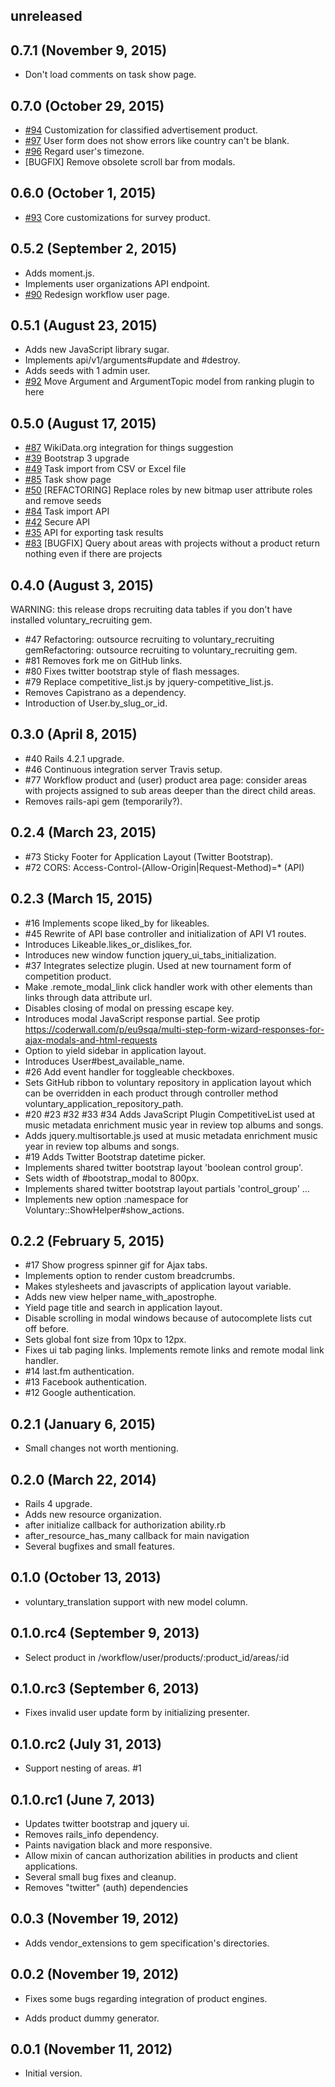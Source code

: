## unreleased ##

## 0.7.1 (November 9, 2015) ##

* Don't load comments on task show page.

## 0.7.0 (October 29, 2015) ##

* [#94](https://github.com/volontariat/voluntary/issues/94) Customization for classified advertisement product.
* [#97](https://github.com/volontariat/voluntary/issues/97) User form does not show errors like country can't be blank. 
* [#96](https://github.com/volontariat/voluntary/issues/96) Regard user's timezone.
* [BUGFIX] Remove obsolete scroll bar from modals.

## 0.6.0 (October 1, 2015) ##

* [#93](https://github.com/volontariat/voluntary/issues/93) Core customizations for survey product.

## 0.5.2 (September 2, 2015) ##

* Adds moment.js.
* Implements user organizations API endpoint.
* [#90](https://github.com/volontariat/voluntary/issues/90) Redesign workflow user page.

## 0.5.1 (August 23, 2015) ##

* Adds new JavaScript library sugar.
* Implements api/v1/arguments#update and #destroy.
* Adds seeds with 1 admin user.
* [#92](https://github.com/volontariat/voluntary/issues/92) Move Argument and ArgumentTopic model from ranking plugin to here
 
## 0.5.0 (August 17, 2015) ##

* [#87](https://github.com/volontariat/voluntary/issues/87) WikiData.org integration for things suggestion
* [#39](https://github.com/volontariat/voluntary/issues/39) Bootstrap 3 upgrade 
* [#49](https://github.com/volontariat/voluntary/issues/49) Task import from CSV or Excel file
* [#85](https://github.com/volontariat/voluntary/issues/85) Task show page
* [#50](https://github.com/volontariat/voluntary/issues/50) [REFACTORING] Replace roles by new bitmap user attribute roles and remove seeds
* [#84](https://github.com/volontariat/voluntary/issues/84) Task import API
* [#42](https://github.com/volontariat/voluntary/issues/42) Secure API
* [#35](https://github.com/volontariat/voluntary/issues/35) API for exporting task results
* [#83](https://github.com/volontariat/voluntary/issues/83) [BUGFIX] Query about areas with projects without a product return nothing even if there are projects

## 0.4.0 (August 3, 2015) ##

WARNING: this release drops recruiting data tables if you don't have installed voluntary_recruiting gem.

* #47 Refactoring: outsource recruiting to voluntary_recruiting gemRefactoring: outsource recruiting to voluntary_recruiting gem.
* #81 Removes fork me on GitHub links.
* #80 Fixes twitter bootstrap style of flash messages.
* #79 Replace competitive_list.js by jquery-competitive_list.js.
* Removes Capistrano as a dependency.
* Introduction of User.by_slug_or_id.

## 0.3.0 (April 8, 2015) ##

* #40 Rails 4.2.1 upgrade.
* #46 Continuous integration server Travis setup.
* #77 Workflow product and (user) product area page: consider areas with projects assigned to sub areas deeper than the direct child areas.
* Removes rails-api gem (temporarily?).

## 0.2.4 (March 23, 2015) ##

*  #73 Sticky Footer for Application Layout (Twitter Bootstrap).
*  #72 CORS: Access-Control-(Allow-Origin|Request-Method)=* (API)

## 0.2.3 (March 15, 2015) ##

*   #16 Implements scope liked_by for likeables.
*   #45 Rewrite of API base controller and initialization of API V1 routes.
*   Introduces Likeable.likes_or_dislikes_for.
*   Introduces new window function jquery_ui_tabs_initialization.
*   #37 Integrates selectize plugin. Used at new tournament form of competition product.
*   Make .remote_modal_link click handler work with other elements than links through data attribute url.
*   Disables closing of modal on pressing escape key.
*   Introduces modal JavaScript response partial. See protip https://coderwall.com/p/eu9sqa/multi-step-form-wizard-responses-for-ajax-modals-and-html-requests
*   Option to yield sidebar in application layout.
*   Introduces User#best_available_name.
*   #26 Add event handler for toggleable checkboxes.
*   Sets GitHub ribbon to voluntary repository in application layout which can be overridden in each product through controller method voluntary_application_repository_path.
*   #20 #23 #32 #33 #34 Adds JavaScript Plugin CompetitiveList used at music metadata enrichment music year in review top albums and songs.
*   Adds jquery.multisortable.js used at music metadata enrichment music year in review top albums and songs.
*   #19 Adds Twitter Bootstrap datetime picker. 
*   Implements shared twitter bootstrap layout 'boolean control group'.
*   Sets width of #bootstrap_modal to 800px.
*   Implements shared twitter bootstrap layout partials 'control_group' ...
*   Implements new option :namespace for Voluntary::ShowHelper#show_actions.

## 0.2.2 (February 5, 2015) ##

*   #17 Show progress spinner gif for Ajax tabs.
*   Implements option to render custom breadcrumbs.
*   Makes stylesheets and javascripts of application layout variable.
*   Adds new view helper name_with_apostrophe.
*   Yield page title and search in application layout.
*   Disable scrolling in modal windows because of autocomplete lists cut off before.
*   Sets global font size from 10px to 12px.
*   Fixes ui tab paging links. Implements remote links and remote modal link handler.
*   #14 last.fm authentication.
*   #13 Facebook authentication.
*   #12 Google authentication.

## 0.2.1 (January 6, 2015) ##

*   Small changes not worth mentioning.

## 0.2.0 (March 22, 2014) ##

*   Rails 4 upgrade.
*   Adds new resource organization.
*   after initialize callback for authorization ability.rb
*   after_resource_has_many callback for main navigation
*   Several bugfixes and small features.

## 0.1.0 (October 13, 2013) ##

*   voluntary_translation support with new model column.

## 0.1.0.rc4 (September 9, 2013) ##

*   Select product in /workflow/user/products/:product_id/areas/:id

## 0.1.0.rc3 (September 6, 2013) ##

*   Fixes invalid user update form by initializing presenter.

## 0.1.0.rc2 (July 31, 2013) ##

*   Support nesting of areas. #1 
  
## 0.1.0.rc1 (June 7, 2013) ##

*   Updates twitter bootstrap and jquery ui.
*   Removes rails_info dependency.
*   Paints navigation black and more responsive.
*   Allow mixin of cancan authorization abilities in products and client applications.
*   Several small bug fixes and cleanup.
*   Removes "twitter" (auth) dependencies

## 0.0.3 (November 19, 2012) ##

*   Adds vendor_extensions to gem specification's directories.

## 0.0.2 (November 19, 2012) ##

*   Fixes some bugs regarding integration of product engines.

*   Adds product dummy generator.

## 0.0.1 (November 11, 2012) ##

*   Initial version.

